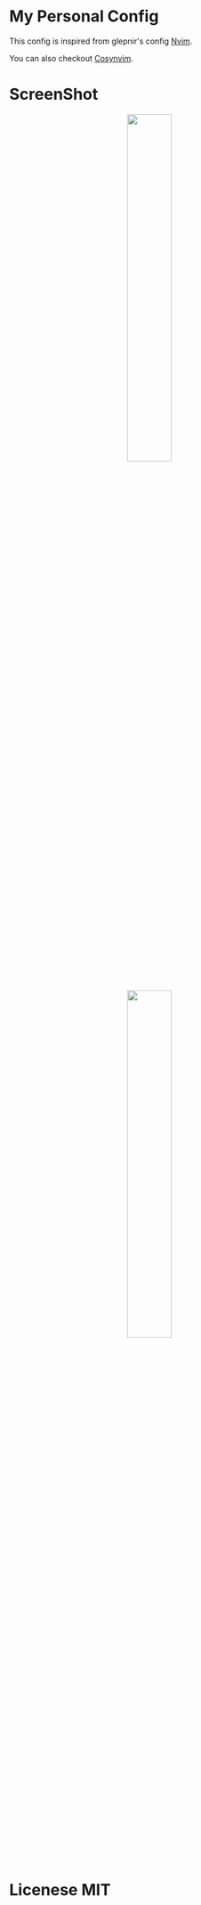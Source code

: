 # My Personal Config

This config is inspired from glepnir's config [Nvim](https://github.com/glepnir/nvim).

You can also checkout [Cosynvim](https://github.com/glepnir/cosynvim).

# ScreenShot

<p align="center">
  <img src="https://user-images.githubusercontent.com/76530956/201507316-c3493bee-fcb3-410e-afd3-70e4e62baffa.png"
  height = "40%"
  widht = "40%"
  />
</p>

<p align="center">
  <img src="https://user-images.githubusercontent.com/76530956/201507323-5603bd53-8b3f-4adc-9047-367a625bae35.png"
  height = "40%"
  widht = "40%"
  />
</p>




# Licenese MIT
